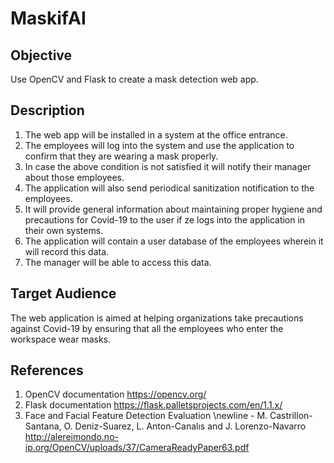 # MaskifAI

## Objective
Use OpenCV and Flask to create a mask detection web app. 

## Description
1. The web app will be installed in a system at the office entrance.
2. The employees will log into the system and use the application to confirm that they are wearing a mask properly.
3. In case the above condition is not satisfied it will notify their manager about those employees.
4. The application will also send periodical sanitization notification to the employees.
5. It will provide general information about maintaining proper hygiene and precautions for Covid-19 to the user if ze logs into the application in their own systems.
6. The application will contain a user database of the employees wherein it will record this data.
7. The manager will be able to access this data.

## Target Audience
The web application is  aimed at helping organizations take precautions against Covid-19 by ensuring that all the employees who enter the workspace wear masks.

## References
1. OpenCV documentation https://opencv.org/
2. Flask documentation https://flask.palletsprojects.com/en/1.1.x/ 
3. Face and Facial Feature Detection Evaluation  \newline - M. Castrillon-Santana, O. Deniz-Suarez, L. Anton-Canalıs and J. Lorenzo-Navarro http://alereimondo.no-ip.org/OpenCV/uploads/37/CameraReadyPaper63.pdf

